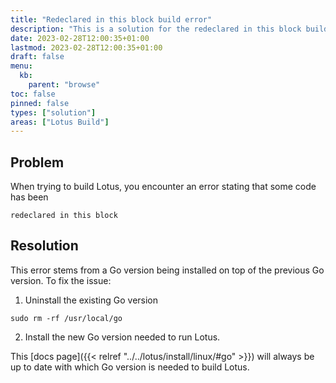 ```yaml
---
title: "Redeclared in this block build error"
description: "This is a solution for the redeclared in this block build error."
date: 2023-02-28T12:00:35+01:00
lastmod: 2023-02-28T12:00:35+01:00
draft: false
menu:
  kb:
    parent: "browse"
toc: false
pinned: false
types: ["solution"]
areas: ["Lotus Build"]
---
```


## Problem

When trying to build Lotus, you encounter an error stating that some code has been

```shell
redeclared in this block
```

## Resolution
This error stems from a Go version being installed on top of the previous Go version. To fix the issue:

1. Uninstall the existing Go version

```shell
sudo rm -rf /usr/local/go
```

2. Install the new Go version needed to run Lotus.

This [docs page]({{< relref "../../lotus/install/linux/#go" >}}) will always be up to date with which Go version is needed to build Lotus.